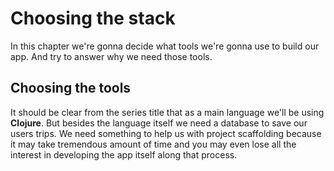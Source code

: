 # Choosing the stack

In this chapter we're gonna decide what tools we're gonna use to build our app. And try to answer why we need those tools. 

## Choosing the tools

It should be clear from the series title that as a main language we'll be using **Clojure**. But besides the language itself we need a database to save our users trips. We need something to help us with project scaffolding because it may take tremendous amount of time and you may even lose all the interest in developing the app itself along that process. 
<!--stackedit_data:
eyJoaXN0b3J5IjpbMTg2MDE0NDUzNCwtNDMyOTk0MTYyLC0xND
YzNzAwNDczLC0xMzQxNzg5Nzc0XX0=
-->